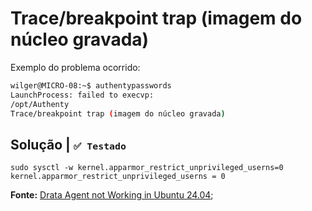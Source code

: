 # Trace/breakpoint trap (imagem do núcleo gravada)

Exemplo do problema ocorrido:

```bash
wilger@MICRO-08:~$ authentypasswords
LaunchProcess: failed to execvp:
/opt/Authenty
Trace/breakpoint trap (imagem do núcleo gravada)
```


## Solução | <small>`✅ Testado`</small>

```
sudo sysctl -w kernel.apparmor_restrict_unprivileged_userns=0
kernel.apparmor_restrict_unprivileged_userns = 0
```

**Fonte:** [Drata Agent not Working in Ubuntu 24.04](https://github.com/drata/drata-agent/issues/20#issuecomment-2094848078);
